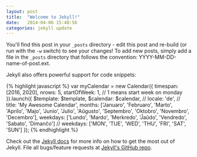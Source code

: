 ```yaml
---
layout: post
title:  "Welcome to Jekyll!"
date:   2014-04-06 15:40:56
categories: jekyll update
---
```


You'll find this post in your `_posts` directory - edit this post and re-build (or run with the `-w` switch) to see your changes!
To add new posts, simply add a file in the `_posts` directory that follows the convention: YYYY-MM-DD-name-of-post.ext.

Jekyll also offers powerful support for code snippets:

{% highlight javascript %}
var myCalendar = new Calendar({
			timespan: [2016, 2020],
			nrows: 5,
			startOfWeek: 1, // 1 means start week on monday
		}).launch({
			$template: $template,
			$calendar: $calendar,
			// locale: 'de',
			// title: 'My Awesome Calendar',
			months: ['Januaro', 'Februaro', 'Marto', 'Aprilo',
			            'Majo', 'Junio', 'Julio', 'Aŭgusto',
			            'Septembro', 'Oktobro', 'Novembro', 'Decembro'],
			weekdays: ['Lundo', 'Mardo', 'Merkredo', 'Ĵaŭdo', 'Vendredo', 'Sabato', 'Dimanĉo']
			// weekdays: ['MON', 'TUE', 'WED', 'THU', 'FRI', 'SAT', 'SUN']
		});
{% endhighlight %}

Check out the [Jekyll docs][jekyll] for more info on how to get the most out of Jekyll. File all bugs/feature requests at [Jekyll's GitHub repo][jekyll-gh].

[jekyll-gh]: https://github.com/mojombo/jekyll
[jekyll]:    http://jekyllrb.com
